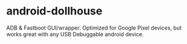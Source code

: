 # android-dollhouse
ADB &amp; Fastboot GUI/wrapper. Optimized for Google Pixel devices, but works great with any USB Debuggable android device.
